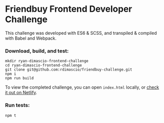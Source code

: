 # Friendbuy Frontend Developer Challenge

This challenge was developed with ES6 & SCSS, and transpiled & compiled with Babel and Webpack.

### Download, build, and test:

```
mkdir ryan-dimascio-frontend-challenge
cd ryan-dimascio-frontend-challenge
git clone git@github.com:rdimascio/friendbuy-challenge.git
npm i
npm run build
```

To view the completed challenge, you can open `index.html` locally, or [check it out on Netlify](https://sleepy-golick-73fdd0.netlify.app).

### Run tests:

```
npm t
```
